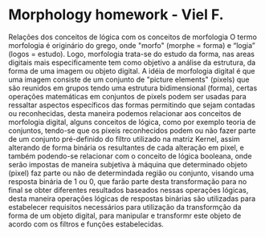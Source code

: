 # Morphology homework - Viel F.

Relações dos conceitos de lógica com os conceitos de morfologia
O termo morfologia é originário do grego, onde "morfo" (morphe = forma) e “logia” (logos = estudo).
Logo, morfologia trata-se do estudo da forma, nas areas digitais mais especificamente tem como objetivo a análise da estrutura, da forma de uma imagem ou objeto digital. 
A idéia de morfologia digital é que uma imagem consiste de um conjunto de "picture elements" (pixels) que são reunidos em grupos tendo uma estrutura bidimensional (forma), certas operações matemáticas em conjuntos de pixels podem ser usadas para ressaltar aspectos específicos das formas permitindo que sejam contadas ou reconhecidas, desta maneira podemos relacionar aos conceitos de morfologia digital, alguns conceitos de lógica, como por exemplo teoria de conjuntos, tendo-se que os pixeis reconhecidos podem ou não fazer parte de um conjunto pré-definido do filtro utilizado na matriz Kernel, assim alterando de forma binária os resultantes de cada alteração em pixel, e também podendo-se relacionar com o conceito de lógica booleana, onde serão impostas de maneira subjetiva à máquina que determinado objeto (pixel) faz parte ou não de determindada região ou conjunto, visando uma resposta binária de 1 ou 0, que farão parte desta transformação para no final se obter diferentes resultados baseados nessas operações lógicas, desta maneira operações lógicas de respostas binárias são utilizadas para estabelecer requisitos necessários para utilização da transformção da forma de um objeto digital, para manipular e transformr este objeto de acordo com os filtros e funções estabelecidas.
